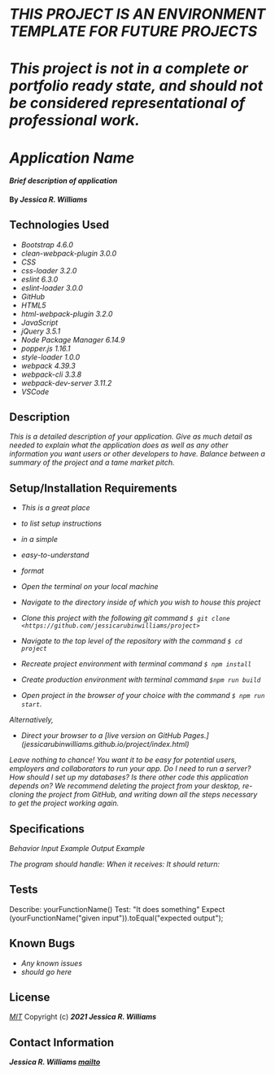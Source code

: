 # _THIS PROJECT IS AN ENVIRONMENT TEMPLATE FOR FUTURE PROJECTS_

# _This project is not in a complete or portfolio ready state, and should not be considered representational of professional work._

# _Application Name_

#### _Brief description of application_

#### By _**Jessica R. Williams**_

## Technologies Used

* _Bootstrap 4.6.0_
* _clean-webpack-plugin 3.0.0_
* _CSS_
* _css-loader 3.2.0_
* _eslint 6.3.0_
* _eslint-loader 3.0.0_
* _GitHub_
* _HTML5_
* _html-webpack-plugin 3.2.0_
* _JavaScript_
* _jQuery 3.5.1_
* _Node Package Manager 6.14.9_
* _popper.js 1.16.1_
* _style-loader 1.0.0_
* _webpack 4.39.3_
* _webpack-cli 3.3.8_
* _webpack-dev-server 3.11.2_
* _VSCode_

## Description

_This is a detailed description of your application. Give as much detail as needed to explain what the application does as well as any other information you want users or other developers to have. Balance between a summary of the project and a tame market pitch._

## Setup/Installation Requirements

* _This is a great place_
* _to list setup instructions_
* _in a simple_
* _easy-to-understand_
* _format_

* _Open the terminal on your local machine_
* _Navigate to the directory inside of which you wish to house this project_
* _Clone this project with the following git command `$ git clone <https://github.com/jessicarubinwilliams/project>`_
* _Navigate to the top level of the repository with the command `$ cd project`_
* _Recreate project environment with terminal command `$ npm install`_
* _Create production environment with terminal command `$npm run build`_
* _Open project in the browser of your choice with the command `$ npm run start`_.

_Alternatively,_

* _Direct your browser to a [live version on GitHub Pages.] (jessicarubinwilliams.github.io/project/index.html)_

_Leave nothing to chance! You want it to be easy for potential users, employers and collaborators to run your app. Do I need to run a server? How should I set up my databases? Is there other code this application depends on? We recommend deleting the project from your desktop, re-cloning the project from GitHub, and writing down all the steps necessary to get the project working again._

## Specifications

_Behavior_
_Input Example_
_Output Example_

_The program should handle:_
_When it receives:_
_It should return:_


## Tests

Describe: yourFunctionName()
Test: "It does something"
Expect (yourFunctionName("given input")).toEqual("expected output");


## Known Bugs

* _Any known issues_
* _should go here_

## License
*[MIT](https://choosealicense.com/licenses/mit/)*
Copyright (c) **_2021 Jessica R. Williams_**
## Contact Information
**_Jessica R. Williams [mailto](mailto:jessicarubinwilliams@gmail.com)_**